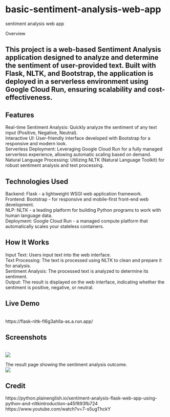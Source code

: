 # basic-sentiment-analysis-web-app
sentiment analysis web app

Overview
<h2>This project is a web-based Sentiment Analysis application designed to analyze and determine the sentiment of user-provided text. Built with Flask, NLTK, and Bootstrap, the application is deployed in a serverless environment using Google Cloud Run, ensuring scalability and cost-effectiveness.</h2>

<h2>Features</h2>
Real-time Sentiment Analysis: Quickly analyze the sentiment of any text input (Positive, Negative, Neutral).<br>
Interactive UI: User-friendly interface developed with Bootstrap for a responsive and modern look.<br>
Serverless Deployment: Leveraging Google Cloud Run for a fully managed serverless experience, allowing automatic scaling based on demand.<br>
Natural Language Processing: Utilizing NLTK (Natural Language Toolkit) for robust sentiment analysis and text processing.<br>

<h2>Technologies Used</h2>
Backend: Flask - a lightweight WSGI web application framework.<br>
Frontend: Bootstrap - for responsive and mobile-first front-end web development.<br>
NLP: NLTK - a leading platform for building Python programs to work with human language data.<br>
Deployment: Google Cloud Run - a managed compute platform that automatically scales your stateless containers.<br>

<h2>How It Works</h2>
Input Text: Users input text into the web interface.<br>
Text Processing: The text is processed using NLTK to clean and prepare it for analysis.<br>
Sentiment Analysis: The processed text is analyzed to determine its sentiment.<br>
Output: The result is displayed on the web interface, indicating whether the sentiment is positive, negative, or neutral.<br>

<h2>Live Demo</h2><br>
https://flask-nltk-fl6g3ahlla-as.a.run.app/
<br>
<h2>Screenshots</h2><br>
<img src="https://uppic.cloud/ib/pRg9lIAFDy.png">
<br>


The result page showing the sentiment analysis outcome.<br>
<img src="https://uppic.cloud/ib/49YODwjy35.png">

<h2>Credit</h2>
https://python.plainenglish.io/sentiment-analysis-flask-web-app-using-python-and-nltkintroduction-a45f893fb724
https://www.youtube.com/watch?v=7-s5ugThckY



